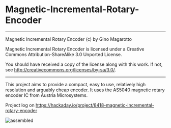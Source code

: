 # Magnetic-Incremental-Rotary-Encoder

----------------------------------------------------------------------
Magnetic Incremental Rotary Encoder (c) by Gino Magarotto

Magnetic Incremental Rotary Encoder is licensed under a
Creative Commons Attribution-ShareAlike 3.0 Unported License.

You should have received a copy of the license along with this
work.  If not, see <http://creativecommons.org/licenses/by-sa/3.0/>.

----------------------------------------------------------------------

This project aims to provide a compact, easy to use, relatively high resolution and arguably cheap encoder. It uses the AS5040 magnetic rotary encoder IC from Austria Microsystems.

Project log on https://hackaday.io/project/8418-magnetic-incremental-rotary-encoder

![assembled](tree/master/Pictures/assembled.JPG)
